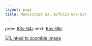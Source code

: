 ```yaml
---
layout: page
title: Manuscript e3, bifolio 64v-65r
---
```


prev: [63v-64r](../63v-64r/) next: [65v-66r](../65v-66r/)



[![Linked to zoomble image](http://www.homermultitext.org/iipsrv?IIIF=/project/homer/pyramidal/deepzoom/hmt/e3bifolio/v1/vb_64v_65r.tif/full/2000,/0/default.jpg)](http://www.homermultitext.org/ict2/?urn=urn:cite2:hmt:e3bifolio.v1:vb_64v_65r)

